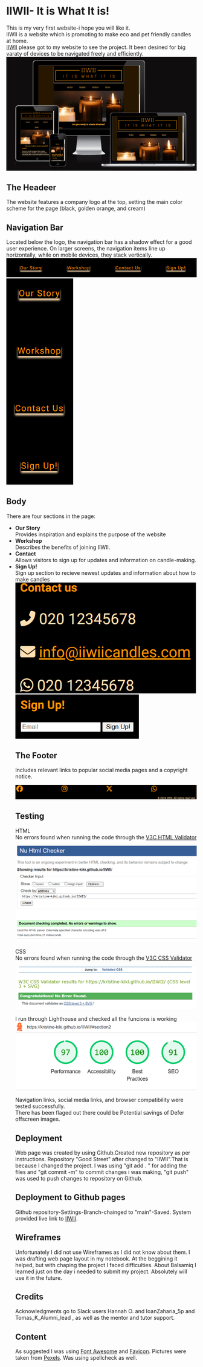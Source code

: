 # IIWII- It is What It is!

This is my very first website-i hope you will like it.<br> IIWII is a website which is promoting to make eco and pet friendly candles at home. <br>
[IIWII](https://kristine-kiki.github.io/IIWII) please got to my website to see the project. It been desined for big varaty of devices to be navigated freely and efficiently.
<br>
<img src="assets/css/images/devices.png">

## The Headeer
The website features a company logo at the top, setting the main color scheme for the page (black, golden orange, and cream)

## Navigation Bar
Located below the logo, the navigation bar has a shadow effect for a good user experience. On larger screens, the navigation items line up horizontally, while on mobile devices, they stack vertically.
<img src="assets/css/images/navBarpc.png">
<img src="assets/css/images/navBarmob.png">

## Body
There are four sections in the page:
<ul><li><strong>Our Story</strong></li>
Provides inspiration and explains the purpose of the website
<li><strong>Workshop</strong></li>
Describes the benefits of joining IIWII.
<li><strong>Contact</strong></li>
Allows visitors to sign up for updates and information on candle-making.
<li><strong>Sign Up!</strong></li>
Sign up section to recieve newest updates and information about how to make candles<br>
<img src="assets/css/images/contact.png">
<img src="assets/css/images/signup.png">

## The Footer
Includes relevant links to popular social media pages and a copyright notice.<br>

<img src="assets/css/images/footer.png">

## Testing
HTML<br> No errors found when running the code through the [V3C HTML Validator](https://validator.w3.org/)<br>

<img src="assets/css/images/htmlcheck.png">

CSS<br> No errors found when running the code through the [V3C CSS Validator](https://jigsaw.w3.org/css-validator/)

<img src="assets/css/images/csscheck.png">

I run through Lighthouse and checked all the funcions is working
<img src="assets/css/images/Lighthouse.png">

Navigation links, social media links, and browser compatibility were tested successfully.<br>There has been flaged out there could be Potential savings of Defer offscreen images.

## Deployment
Web page was created by using Github.Created new repository as per instructions. Repository "Good Street" after changed to "IIWII".That is because I changed the project. I was using "git add . " for adding the files and "git commit -m" to commit changes i was making, "git push" was used to push changes to repository on Github.

## Deployment to Github pages

Github repository-Settings-Branch-chainged to "main"-Saved. System provided live link to [IIWII](https://kristine-kiki.github.io/IIWII).

## Wireframes
Unfortunately I did not use Wireframes as I did not know about them. I was drafting web page layout in my notebook. At the beggining it helped, but with chaping the project I faced difficulties. About Balsamiq I learned just on the day i needed to submit my project. Absolutely will use it in the future.

## Credits
Acknowledgments go to Slack users Hannah O. and IoanZaharia_5p and Tomas_K_Alumni_lead
 , as well as the mentor and tutor support.

## Content
As suggested I was using [Font Awesome](https://fontawesome.com/) and [Favicon](https://favicon.io/). Pictures were taken from [Pexels](https://www.pexels.com/). Was using spellcheck as well.
